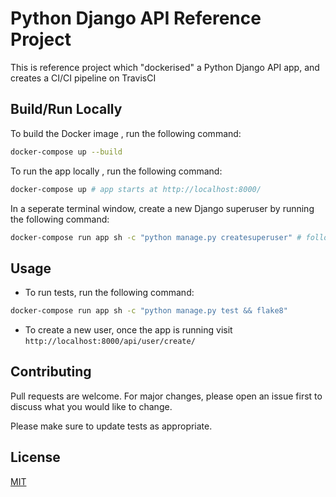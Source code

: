 # Python Django API Reference Project

This is reference project which "dockerised" a Python Django API app, and creates a CI/CI pipeline on TravisCI

## Build/Run Locally

To build the Docker image , run the following command:

```bash
docker-compose up --build
```

To run the app locally , run the following command:

```bash
docker-compose up # app starts at http://localhost:8000/
```

In a seperate terminal window, create a new Django superuser by running the following command:

```bash
docker-compose run app sh -c "python manage.py createsuperuser" # follow instructions to create a new Django superuser
```

## Usage

- To run tests, run the following command:

```bash
docker-compose run app sh -c "python manage.py test && flake8"
```

- To create a new user, once the app is running visit `http://localhost:8000/api/user/create/`

## Contributing

Pull requests are welcome. For major changes, please open an issue first to discuss what you would like to change.

Please make sure to update tests as appropriate.

## License

[MIT](https://choosealicense.com/licenses/mit/)
